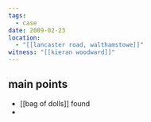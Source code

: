 ```yaml
---
tags:
  - case
date: 2009-02-23
location:
  - "[[lancaster road, walthamstowe]]"
witness: "[[kieran woodward]]"
---
```

## main points
- [[bag of dolls]] found
- 